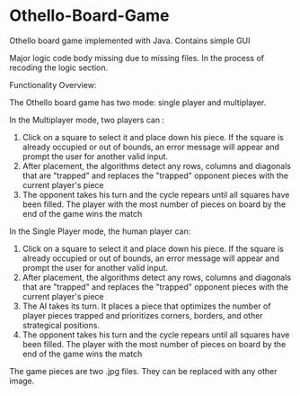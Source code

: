 # Othello-Board-Game
Othello board game implemented with Java. Contains simple GUI

Major logic code body missing due to missing files. In the process of recoding the logic section.

Functionality Overview:

The Othello board game has two mode: single player and multiplayer. 

In the Multiplayer mode, two players can :
1. Click on a square to select it and place down his piece. If the square is already occupied or out of bounds,
an error message will appear and prompt the user for another valid input.
2. After placement, the algorithms detect any rows, columns and diagonals that are "trapped" and replaces the "trapped" opponent 
pieces with the current player's piece
3. The opponent takes his turn and the cycle repears until all squares have been filled. The player with the most number of
pieces on board by the end of the game wins the match

In the Single Player mode, the human player can:
1. Click on a square to select it and place down his piece. If the square is already occupied or out of bounds,
an error message will appear and prompt the user for another valid input.
2. After placement, the algorithms detect any rows, columns and diagonals that are "trapped" and replaces the "trapped" opponent 
pieces with the current player's piece
3. The AI takes its turn. It places a piece that optimizes the number of player pieces trapped and prioritizes corners, borders,
and other strategical positions.
4. The opponent takes his turn and the cycle repears until all squares have been filled. The player with the most number of
pieces on board by the end of the game wins the match

The game pieces are two .jpg files. They can be replaced with any other image. 

